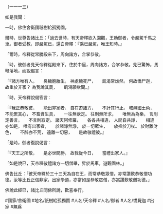 （一一一三）

如是我聞：

一時，佛住舍衛國祇樹給孤獨園。

爾時，世尊告諸比丘：「過去世時，有天帝釋欲入園觀，王勅御者，令嚴駕千馬之車。御者受教，即嚴駕已，還白帝釋：『乘已嚴駕，唯王知時。』

「爾時，帝釋從常勝殿來下，周向諸方，合掌恭敬。

「時，彼御者見天帝釋從殿來下，住於中庭，周向諸方，合掌恭敬。見已驚怖，馬鞭落地，而說偈言：

「『諸方唯有人，　　臭穢胞胎生，
神處穢死尸，　　飢渴常燋然。
何故憍尸迦，　　故重於非家？
為我說其義，　　飢渴願欲聞。』

「時，天帝釋說偈答言：

「『我正恭敬彼，　　能出非家者，
自在遊諸方，　　不計其行止。
城邑國土色，　　不能累其心，
不畜資生具，　　一往無欲定。
往則無所求，　　唯無為為樂，
言則定善言，　　不言則寂定。
諸天阿修羅，　　各各共相違，
人間自共諍，　　相違亦如是。
唯有出家者，　　於諸諍無諍，
於一切眾生，　　放捨於刀杖。
於財離財色，　　不醉亦不荒，
遠離一切惡，　　是故敬禮彼。』

「是時，御者復說偈言：

「『天王之所敬，　　是必世間勝，
故我從今日，　　當禮出家人。』

「如是說已，天帝釋敬禮諸方一切僧畢，昇於馬車，遊觀園林。」

佛告比丘：「彼天帝釋於三十三天為自在王，而常恭敬眾僧，亦常讚歎恭敬僧功德。汝等比丘正信非家，出家學道，亦當如是恭敬眾僧，亦當讚歎敬僧功德。」

佛說此經已，諸比丘聞佛所說，歡喜奉行。

#國家/舍衛國
#地名/祇樹給孤獨園
#人名/天帝釋
#人名/御者
#人名/憍屍迦
#出家
#無爲
